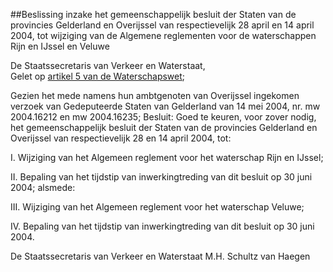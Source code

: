 <meta http-equiv='Content-Type' content='text/html; charset=utf-8' />

##Beslissing inzake het gemeenschappelijk besluit der Staten van de provincies Gelderland en Overijssel van respectievelijk 28 april en 14 april 2004, tot wijziging van de Algemene reglementen voor de waterschappen Rijn en IJssel en Veluwe

De Staatssecretaris van Verkeer en Waterstaat,  
Gelet op [artikel 5 van de Waterschapswet](../../../../../../../../../wet/waterschapswet/BWBR0005108/README.md);

Gezien het mede namens hun ambtgenoten van Overijssel ingekomen verzoek van Gedeputeerde Staten van Gelderland van 14 mei 2004, nr. mw 2004.16212 en mw 2004.16235;
Besluit:     Goed te keuren, voor zover nodig, het gemeenschappelijk besluit der Staten van de provincies Gelderland en Overijssel van respectievelijk 28 en 14 april 2004, tot: 

I. Wijziging van het Algemeen reglement voor het waterschap Rijn en IJssel;  

II. Bepaling van het tijdstip van inwerkingtreding van dit besluit op 30 juni 2004;   alsmede: 

III. Wijziging van het Algemeen reglement voor het waterschap Veluwe;  

IV. Bepaling van het tijdstip van inwerkingtreding van dit besluit op 30 juni 2004.       

De 
Staatssecretaris van Verkeer en Waterstaat 
M.H. Schultz van Haegen      
